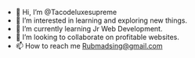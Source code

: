 - 👋 Hi, I’m @Tacodeluxesupreme
- 👀 I’m interested in learning and exploring new things.
- 🌱 I’m currently learning Jr Web Development.
- 💞️ I’m looking to collaborate on profitable websites.
- 📫 How to reach me Rubmadsing@gmail.com

<!---
Tacodeluxesupreme/Tacodeluxesupreme is a ✨ special ✨ repository because its `README.md` (this file) appears on your GitHub profile.
You can click the Preview link to take a look at your changes.
--->
